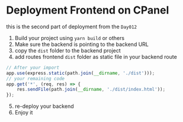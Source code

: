 # Deployment Frontend on CPanel
this is the second part of deployment from the `Day012`
1. Build your project using `yarn build` or others
2. Make sure the backend is pointing to the backend URL
3. copy the `dist` folder to the backend project
4. add routes frontend `dist` folder as static file in your backend route
```js
// After your import
app.use(express.static(path.join(__dirname, './dist')));
// your remaining code
app.get('*', (req, res) => {
    res.sendFile(path.join(__dirname, './dist/index.html'));
});
```
5. re-deploy your backend
6. Enjoy it